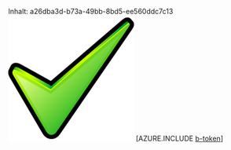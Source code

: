 Inhalt: a26dba3d-b73a-49bb-8bd5-ee560ddc7c13![Bild](dc38347e-4d66-412e-a13a-7d89de5b4fe7.png)
[AZURE.INCLUDE [b-token](10b6649d-da92-4d78-93dd-5b5a9e01feed.md)]
